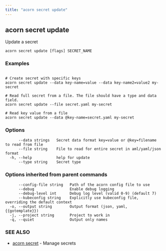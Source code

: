 ```yaml
---
title: "acorn secret update"
---
```

## acorn secret update

Update a secret

```
acorn secret update [flags] SECRET_NAME
```

### Examples

```

# Create secret with specific keys
acorn secret update --data key-name=value --data key-name2=value2 my-secret

# Read full secret from a file. The file should have a type and data field.
acorn secret update --file secret.yaml my-secret

# Read key value from a file
acorn secret update --data @key-name=secret.yaml my-secret
```

### Options

```
      --data strings   Secret data format key=value or @key=filename to read from file
      --file string    File to read for entire secret in aml/yaml/json format
  -h, --help           help for update
      --type string    Secret type
```

### Options inherited from parent commands

```
      --config-file string   Path of the acorn config file to use
      --debug                Enable debug logging
      --debug-level int      Debug log level (valid 0-9) (default 7)
      --kubeconfig string    Explicitly use kubeconfig file, overriding the default context
  -o, --output string        Output format (json, yaml, {{gotemplate}})
  -j, --project string       Project to work in
  -q, --quiet                Output only names
```

### SEE ALSO

* [acorn secret](acorn_secret.md)	 - Manage secrets


